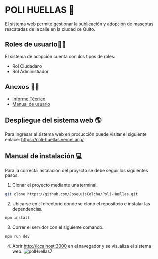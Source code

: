# POLI HUELLAS :dog:
El sistema web permite gestionar la publicación y adopción de mascotas rescatadas de la calle en la ciudad de Quito.

## Roles de usuario:man_office_worker:
El sistema de adopción cuenta con dos tipos de roles:
- Rol Ciudadano
- Rol Administrador

## Anexos :page_facing_up:🎥
- [Informe Técnico](https://drive.google.com/file/d/16qNLHXo9V5MLZqsnFhozatUR5V7I_4Bp/view?usp=sharing)
- [Manual de usuario](https://www.youtube.com/watch?v=Lx5lvqZ4JeM)
## Despliegue del sistema web :earth_americas:
Para ingresar al sistema web en producción puede visitar el siguiente enlace: https://poli-huellas.vercel.app/
## Manual de instalación 	:computer:
Para la correcta instalación del proyecto se debe seguir los siguientes pasos:

1. Clonar el proyecto mediante una terminal.
```bash
git clone https://github.com/JoseLuisColcha/Poli-Huellas.git
```
2. Ubicarse en el directorio donde se clonó el repositorio e instalar las dependencias.

```bash
npm install
```
3. Correr el servidor con el siguiente comando.

```bash
npm run dev
```
4. Abrir [http://localhost:3000](http://localhost:3000) en el navegador y se visualiza el sistema web.
![polHuellas7](https://user-images.githubusercontent.com/66267613/189255471-7202223c-00dc-4c78-bc0b-7b8caaefeda9.gif) 
